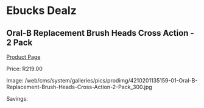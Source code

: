 
# Ebucks Dealz
## Oral-B Replacement Brush Heads Cross Action - 2 Pack
[Product Page](https://www.ebucks.com/web/shop/productSelected.do?prodId=539033887&catId=908594260)

Price: R219.00

Image: /web/cms/system/galleries/pics/prodimg/4210201135159-01-Oral-B-Replacement-Brush-Heads-Cross-Action-2-Pack_300.jpg

Savings: 


	